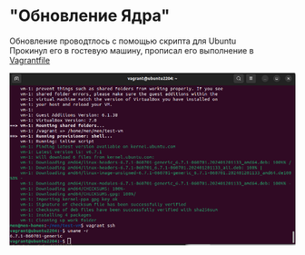 # "Обновление Ядра"

Обновление проводтлось с помощью скрипта для Ubuntu  
Прокинул его в гостевую машину, прописал его выполнение в [Vagrantfile](https://github.com/Monoroki/Otus/tree/main/file/Vagrantfile_1)  

![Скриншот01](https://github.com/Monoroki/Otus/blob/main/image/kern.png)

